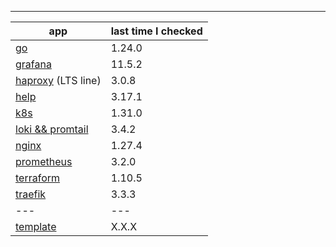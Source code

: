 ---

|app|last time I checked|
|---|-------------------|
|[go](https://go.dev/doc/devel/release)| 1.24.0 |
|[grafana](https://github.com/grafana/grafana/releases)| 11.5.2 |
|[haproxy](https://www.haproxy.org/) (LTS line)| 3.0.8 |
|[help](https://github.com/helm/helm/releases)| 3.17.1 |
|[k8s](https://storage.googleapis.com/kubernetes-release/release/stable.txt)| 1.31.0 |
|[loki && promtail](https://github.com/grafana/loki/releases)| 3.4.2 |
|[nginx](https://github.com/nginx/nginx/releases) | 1.27.4 |
|[prometheus](https://github.com/prometheus/prometheus/releases)| 3.2.0 |
|[terraform](https://developer.hashicorp.com/terraform/install?product_intent=terraform)| 1.10.5 |
|[traefik](https://github.com/traefik/traefik/releases)| 3.3.3 |
|---|---|
|[template]()| X.X.X |

